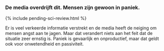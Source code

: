 ### De media overdrijft dit. Mensen zijn gewoon in paniek.

{% include pending-sci-review.html %}

Er is veel verkeerde informatie verstrekt en de media heeft de neiging om mensen angst aan te jagen. Maar dat verandert niets aan het feit dat de situatie zeer ernstig is. Paniek is gevaarlijk en onproductief, maar dat geldt ook voor onwetendheid en passiviteit.
